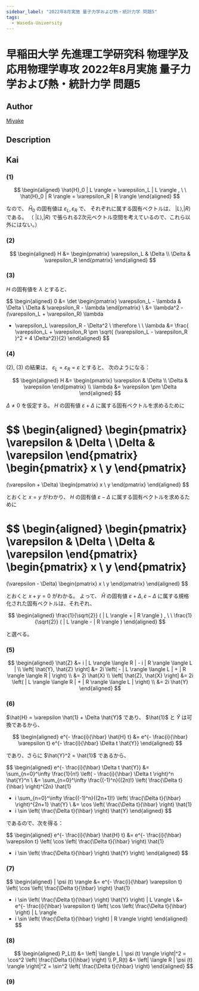 ```yaml
---
sidebar_label: "2022年8月実施 量子力学および熱・統計力学 問題5"
tags:
  - Waseda-University
---
```

# 早稲田大学 先進理工学研究科 物理学及応用物理学専攻 2022年8月実施 量子力学および熱・統計力学 問題5

## **Author**
[Miyake](https://miyake.github.io/exams/index.html)

## **Description**

## **Kai**
### (1)

$$
\begin{aligned}
\hat{H}_0 | L \rangle = \varepsilon_L | L \rangle
, \ \ 
\hat{H}_0 | R \rangle = \varepsilon_R | R \rangle
\end{aligned}
$$

なので、 $\hat{H}_0$ の固有値は $\varepsilon_L, \varepsilon_R$ で、
それぞれに属する固有ベクトルは、 $| L \rangle, | R \rangle$ である。
（ $| L \rangle, | R \rangle$ で張られる2次元ベクトル空間を考えているので、これら以外にはない。）

### (2)

$$
\begin{aligned}
H &= \begin{pmatrix}
\varepsilon_L & \Delta \\ \Delta & \varepsilon_R \end{pmatrix}
\end{aligned}
$$

### (3)
$H$ の固有値を $\lambda$ とすると、

$$
  \begin{aligned}
  0
  &= \det \begin{pmatrix}
  \varepsilon_L - \lambda & \Delta \\ \Delta & \varepsilon_R - \lambda
  \end{pmatrix}
  \\
  &= \lambda^2 - (\varepsilon_L + \varepsilon_R) \lambda
  + \varepsilon_L \varepsilon_R - \Delta^2
  \\
  \therefore \ \ 
  \lambda
  &= \frac{ \varepsilon_L + \varepsilon_R \pm
  \sqrt{ (\varepsilon_L - \varepsilon_R )^2 + 4 \Delta^2}}{2}
  \end{aligned}
$$

### (4)
(2), (3) の結果は、 $\varepsilon_L = \varepsilon_R = \varepsilon$ とすると、
次のようになる：

$$
\begin{aligned}
H
&=
\begin{pmatrix}
\varepsilon & \Delta \\ \Delta & \varepsilon
\end{pmatrix}
\\
\lambda &= \varepsilon \pm \Delta
\end{aligned}
$$

$\Delta \ne 0$ を仮定する。
$H$ の固有値 $\varepsilon + \Delta$ に属する固有ベクトルを求めるために

$$
\begin{aligned}
\begin{pmatrix}
\varepsilon & \Delta \\ \Delta & \varepsilon
\end{pmatrix}
\begin{pmatrix} x \\ y \end{pmatrix}
=
(\varepsilon + \Delta)
\begin{pmatrix} x \\ y \end{pmatrix}
\end{aligned}
$$

とおくと $x=y$ がわかり、
$H$ の固有値 $\varepsilon - \Delta$ に属する固有ベクトルを求めるために

$$
\begin{aligned}
\begin{pmatrix}
\varepsilon & \Delta \\ \Delta & \varepsilon
\end{pmatrix}
\begin{pmatrix} x \\ y \end{pmatrix}
=
(\varepsilon - \Delta)
\begin{pmatrix} x \\ y \end{pmatrix}
\end{aligned}
$$

とおくと $x+y=0$ がわかる。
よって、 $\hat{H}$ の固有値 $\varepsilon + \Delta, \varepsilon - \Delta$
に属する規格化された固有ベクトルは、それぞれ、

$$
\begin{aligned}
\frac{1}{\sqrt{2}} ( | L \rangle + | R \rangle )
, \ \ 
\frac{1}{\sqrt{2}} ( | L \rangle - | R \rangle )
\end{aligned}
$$

と選べる。

### (5)

$$
\begin{aligned}
\hat{Z} &= i | L \rangle \langle R | - i | R \rangle \langle L |
\\
\left[ \hat{Y}, \hat{Z} \right]
&= 2i \left( - | L \rangle \langle L | + | R \rangle \langle R | \right)
\\
&= 2i \hat{X}
\\
\left[ \hat{Z}, \hat{X} \right]
&= 2i \left( | L \rangle \langle R | + | R \rangle \langle L | \right)
\\
&= 2i \hat{Y}
\end{aligned}
$$

### (6)
$\hat{H} = \varepsilon \hat{1} + \Delta \hat{Y}$
であり、 $\hat{1}$ と $\hat{Y}$ は可換であるから、

$$
\begin{aligned}
e^{- \frac{i}{\hbar} \hat{H} t}
&= e^{- \frac{i}{\hbar} \varepsilon t}
e^{- \frac{i}{\hbar} \Delta t \hat{Y}}
\end{aligned}
$$

であり、さらに $\hat{Y}^2 = \hat{1}$ であるから、

$$
\begin{aligned}
e^{- \frac{i}{\hbar} \Delta t \hat{Y}}
&= \sum_{n=0}^\infty \frac{1}{n!}
\left( - \frac{i}{\hbar} \Delta t \right)^n \hat{Y}^n
\\
&= \sum_{n=0}^\infty \frac{(-1)^n}{(2n)!}
\left( \frac{\Delta t}{\hbar} \right)^{2n} \hat{1}
- i \sum_{n=0}^\infty \frac{(-1)^n}{(2n+1)!}
\left( \frac{\Delta t}{\hbar} \right)^{2n+1} \hat{Y}
\\
&= \cos \left( \frac{\Delta t}{\hbar} \right) \hat{1}
- i \sin \left( \frac{\Delta t}{\hbar} \right) \hat{Y}
\end{aligned}
$$

であるので、次を得る：

$$
\begin{aligned}
e^{- \frac{i}{\hbar} \hat{H} t}
&= e^{- \frac{i}{\hbar} \varepsilon t} \left(
\cos \left( \frac{\Delta t}{\hbar} \right) \hat{1}
- i \sin \left( \frac{\Delta t}{\hbar} \right) \hat{Y}
\right)
\end{aligned}
$$

### (7)

$$
\begin{aligned}
| \psi (t) \rangle
&= e^{- \frac{i}{\hbar} \varepsilon t} \left(
\cos \left( \frac{\Delta t}{\hbar} \right) \hat{1}
- i \sin \left( \frac{\Delta t}{\hbar} \right) \hat{Y}
\right) | L \rangle
\\
&= e^{- \frac{i}{\hbar} \varepsilon t} \left(
\cos \left( \frac{\Delta t}{\hbar} \right) | L \rangle
- i \sin \left( \frac{\Delta t}{\hbar} \right) | R \rangle
\right)
\end{aligned}
$$

### (8)

$$
\begin{aligned}
P_L(t)
&= \left| \langle L | \psi (t) \rangle \right|^2
= \cos^2 \left( \frac{\Delta t}{\hbar} \right)
\\
P_R(t)
&= \left| \langle R | \psi (t) \rangle \right|^2
= \sin^2 \left( \frac{\Delta t}{\hbar} \right)
\end{aligned}
$$

### (9)
